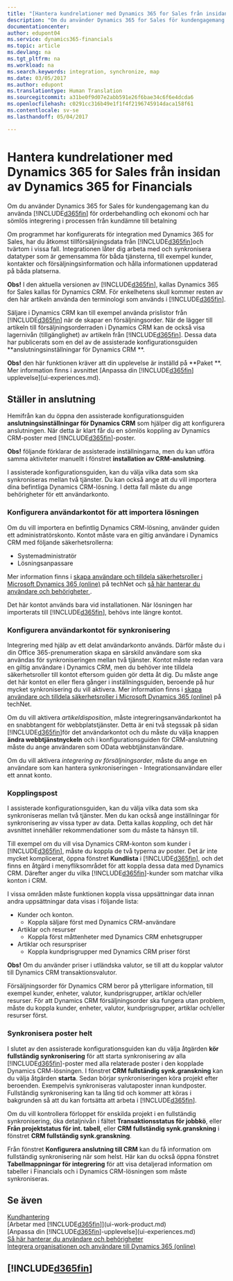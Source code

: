 ```yaml
---
title: "[Hantera kundrelationer med Dynamics 365 for Sales från insidan av Dynamics 365 for Financials | Microsoft Docs"
description: "Om du använder Dynamics 365 for Sales för kundengagemang kan du använda Dynamics 365 for Financials för orderbehandling och ekonomi och har sömlös integrering i processen från kundämne till betalning"
documentationcenter: 
author: edupont04
ms.service: dynamics365-financials
ms.topic: article
ms.devlang: na
ms.tgt_pltfrm: na
ms.workload: na
ms.search.keywords: integration, synchronize, map
ms.date: 03/05/2017
ms.author: edupont
ms.translationtype: Human Translation
ms.sourcegitcommit: a31be0f9d07e2abb591e26f6bae34c6f6e4dcda6
ms.openlocfilehash: c0291cc316b49e1f1f4f2196745914daca158f61
ms.contentlocale: sv-se
ms.lasthandoff: 05/04/2017

---
```

# <a name="managing-your-customer-relationships-using-dynamics-365-for-sales-from-inside-dynamics-365-for-financials"></a>Hantera kundrelationer med Dynamics 365 for Sales från insidan av Dynamics 365 for Financials
Om du använder Dynamics 365 for Sales för kundengagemang kan du använda [!INCLUDE[d365fin](includes/d365fin_md.md)] för orderbehandling och ekonomi och har sömlös integrering i processen från kundämne till betalning

Om programmet har konfigurerats för integration med Dynamics 365 for Sales, har du åtkomst tillförsäljningsdata från [!INCLUDE[d365fin](includes/d365fin_md.md)]och tvärtom i vissa fall. Integrationen låter dig arbeta med och synkronisera datatyper som är gemensamma för båda tjänsterna, till exempel kunder, kontakter och försäljningsinformation och hålla informationen uppdaterad på båda platserna.  

**Obs!** I den aktuella versionen av [!INCLUDE[d365fin](includes/d365fin_md.md)], kallas Dynamics 365 for Sales kallas för Dynamics CRM. För enkelhetens skull kommer resten av den här artikeln använda den terminologi som används i [!INCLUDE[d365fin](includes/d365fin_md.md)].  

Säljare i Dynamics CRM kan till exempel använda prislistor från [!INCLUDE[d365fin](includes/d365fin_md.md)] när de skapar en försäljningsorder. När de lägger till artikeln till försäljningsorderraden i Dynamics CRM kan de också visa lagernivån (tillgänglighet) av artikeln från [!INCLUDE[d365fin](includes/d365fin_md.md)]. Dessa data har publicerats som en del av de assisterade konfigurationsguiden **anslutningsinställningar för Dynamics CRM **.  

**Obs!** den här funktionen kräver att din upplevelse är inställd på **Paket **. Mer information finns i avsnittet [Anpassa din [!INCLUDE[d365fin](includes/d365fin_md.md)] upplevelse](ui-experiences.md).  

## <a name="setting-up-the-connection"></a>Ställer in anslutning
Hemifrån kan du öppna den assisterade konfigurationsguiden **anslutningsinställningar för Dynamics CRM** som hjälper dig att konfigurera anslutningen. När detta är klart får du en sömlös koppling av Dynamics CRM-poster med [!INCLUDE[d365fin](includes/d365fin_md.md)]-poster.  

**Obs!** följande förklarar de assisterade inställningarna, men du kan utföra samma aktiviteter manuellt i fönstret **installation av CRM-anslutning**.

I assisterade konfigurationsguiden, kan du välja vilka data som ska synkroniseras mellan två tjänster. Du kan också ange att du vill importera dina befintliga Dynamics CRM-lösning. I detta fall måste du ange behörigheter för ett användarkonto.

### <a name="setting-up-the-user-account-for-importing-the-solution"></a>Konfigurera användarkontot för att importera lösningen
Om du vill importera en befintlig Dynamics CRM-lösning, använder guiden ett administratörskonto. Kontot måste vara en giltig användare i Dynamics CRM med följande säkerhetsrollerna:

* Systemadministratör  
* Lösningsanpassare  

Mer information finns i [skapa användare och tilldela säkerhetsroller i Microsoft Dynamics 365 (online)](https://technet.microsoft.com/library/jj191623.aspx) på techNet och [så här hanterar du användare och behörigheter ](ui-how-users-permissions.md).  

Det här kontot används bara vid installationen. När lösningen har importerats till [!INCLUDE[d365fin](includes/d365fin_md.md)], behövs inte längre kontot.

### <a name="setting-up-the-user-account-for-synchronization"></a>Konfigurera användarkontot för synkronisering
Integrering med hjälp av ett delat användarkonto används. Därför måste du i din Office 365-prenumeration skapa en särskild användare som ska användas för synkroniseringen mellan två tjänster. Kontot måste redan vara en giltig användare i Dynamics CRM, men du behöver inte tilldela säkerhetsroller till kontot eftersom guiden gör detta åt dig. Du måste ange det här kontot en eller flera gånger i inställningsguiden, beroende på hur mycket synkronisering du vill aktivera. Mer information finns i [skapa användare och tilldela säkerhetsroller i Microsoft Dynamics 365 (online)](https://technet.microsoft.com/library/jj191623.aspx) på techNet.

Om du vill aktivera *artikeldisposition*, måste integreringsanvändarkontot ha en snabbtangent för webbplatstjänster. Detta är eni två stegssak på sidan [!INCLUDE[d365fin](includes/d365fin_md.md)]för det användarkontot och du måste du välja knappen **ändra webbtjänstnyckeln** och i konfigurationsguiden för CRM-anslutning måste du ange användaren som OData webbtjänstanvändare.

Om du vill aktivera *integrering av försäljningsorder*, måste du ange en användare som kan hantera synkroniseringen - Integrationsanvändare eller ett annat konto.

### <a name="coupling-records"></a>Kopplingspost
I assisterade konfigurationsguiden, kan du välja vilka data som ska synkroniseras mellan två tjänster. Men du kan också ange inställningar för synkronisering av vissa typer av data. Detta kallas *koppling*, och det här avsnittet innehåller rekommendationer som du måste ta hänsyn till.

Till exempel om du vill visa Dynamics CRM-konton som kunder i [!INCLUDE[d365fin](includes/d365fin_md.md)], måste du koppla de två typerna av poster. Det är inte mycket komplicerat, öppna fönstret **Kundlista** i [!INCLUDE[d365fin](includes/d365fin_md.md)], och det finns en åtgärd i menyfliksområdet för att koppla dessa data med Dynamics CRM. Därefter anger du vilka [!INCLUDE[d365fin](includes/d365fin_md.md)]-kunder som matchar vilka konton i CRM.

I vissa områden måste funktionen koppla vissa uppsättningar data innan andra uppsättningar data visas i följande lista:

* Kunder och konton.  
  * Koppla säljare först med Dynamics CRM-användare  
* Artiklar och resurser  
  * Koppla först måttenheter med Dynamics CRM enhetsgrupper  
* Artiklar och resurspriser  
  * Koppla kundprisgrupper med Dynamics CRM priser först  

**Obs!** Om du använder priser i utländska valutor, se till att du kopplar valutor till Dynamics CRM transaktionsvalutor.

Försäljningsorder för Dynamics CRM beror på ytterligare information, till exempel kunder, enheter, valutor, kundprisgrupper, artiklar och/eller resurser. För att Dynamics CRM försäljningsorder ska fungera utan problem, måste du koppla kunder, enheter, valutor, kundprisgrupper, artiklar och/eller resurser först.

### <a name="synchronizing-records-fully"></a>Synkronisera poster helt
I slutet av den assisterade konfigurationsguiden kan du välja åtgärden **kör fullständig synkronisering** för att starta synkronisering av alla [!INCLUDE[d365fin](includes/d365fin_md.md)]-poster med alla relaterade poster i den kopplade Dynamics CRM-lösningen. I fönstret **CRM fullständig synk.granskning** kan du välja åtgärden **starta**. Sedan börjar synkroniseringen köra projekt efter beroenden. Exempelvis synkroniseras valutaposter innan kundposter. Fullständig synkronisering kan ta lång tid och kommer att köras i bakgrunden så att du kan fortsätta att arbeta i [!INCLUDE[d365fin](includes/d365fin_md.md)].

Om du vill kontrollera förloppet för enskilda projekt i en fullständig synkronisering, öka detaljnivån i fältet **Transaktionsstatus för jobbkö**, eller **Från projektstatus för int. tabell**, eller **CRM fullständig synk.granskning** i fönstret **CRM fullständig synk.granskning**.

Från fönstret **Konfigurera anslutning till CRM** kan du få information om fullständig synkronisering när som helst. Här kan du också öppna fönstret **Tabellmappningar för integrering** för att visa detaljerad information om tabeller i Financials och i Dynamics CRM-lösningen som måste synkroniseras.

## <a name="see-also"></a>Se även
[Kundhantering](marketing-relationship-management.md)  
[Arbetar med [!INCLUDE[d365fin](includes/d365fin_md.md)]](ui-work-product.md)  
[Anpassa din [!INCLUDE[d365fin](includes/d365fin_md.md)]-upplevelse](ui-experiences.md)  
[Så här hanterar du användare och behörigheter](ui-how-users-permissions.md)    
[Integrera organisationen och användare till Dynamics 365 (online)](https://www.microsoft.com/en-US/Dynamics/crm-customer-center/onboard-your-organization-and-users-to-dynamics-365-online.aspx)  

## [!INCLUDE[d365fin](includes/free_trial_md.md)]
